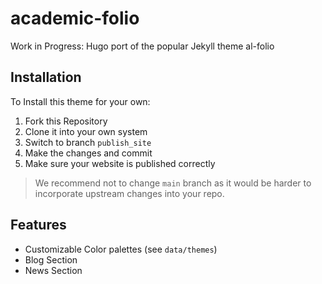 # academic-folio

Work in Progress: Hugo port of the popular Jekyll theme al-folio

## Installation

To Install this theme for your own:

1. Fork this Repository
2. Clone it into your own system
3. Switch to branch `publish_site`
4. Make the changes and commit
5. Make sure your website is published correctly

> We recommend not to change `main` branch as it would be harder to incorporate upstream changes into your repo.

## Features

-   Customizable Color palettes (see `data/themes`)
-   Blog Section
-   News Section
